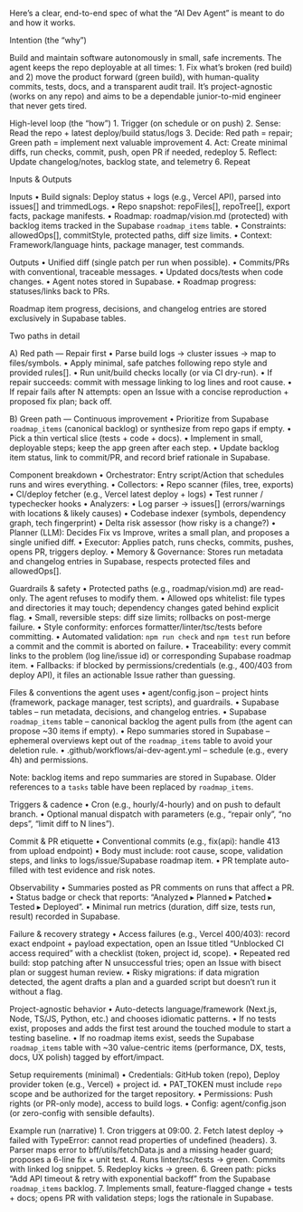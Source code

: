 Here’s a clear, end-to-end spec of what the “AI Dev Agent” is meant to do and how it works.

Intention (the “why”)

Build and maintain software autonomously in small, safe increments. The agent keeps the repo deployable at all times:
	1.	Fix what’s broken (red build) and 2) move the product forward (green build), with human-quality commits, tests, docs, and a transparent audit trail. It’s project-agnostic (works on any repo) and aims to be a dependable junior-to-mid engineer that never gets tired.

High-level loop (the “how”)
	1.	Trigger (on schedule or on push)
	2.	Sense: Read the repo + latest deploy/build status/logs
	3.	Decide: Red path = repair; Green path = implement next valuable improvement
	4.	Act: Create minimal diffs, run checks, commit, push, open PR if needed, redeploy
	5.	Reflect: Update changelog/notes, backlog state, and telemetry
	6.	Repeat

Inputs & Outputs

Inputs
	•	Build signals: Deploy status + logs (e.g., Vercel API), parsed into issues[] and trimmedLogs.
	•	Repo snapshot: repoFiles[], repoTree[], export facts, package manifests.
	•	Roadmap: roadmap/vision.md (protected) with backlog items tracked in the Supabase `roadmap_items` table.
	•	Constraints: allowedOps[], commitStyle, protected paths, diff size limits.
	•	Context: Framework/language hints, package manager, test commands.

Outputs
	•	Unified diff (single patch per run when possible).
	•	Commits/PRs with conventional, traceable messages.
	•	Updated docs/tests when code changes.
	•	Agent notes stored in Supabase.
	•	Roadmap progress: statuses/links back to PRs.

Roadmap item progress, decisions, and changelog entries are stored exclusively in Supabase tables.

Two paths in detail

A) Red path — Repair first
	•	Parse build logs → cluster issues → map to files/symbols.
	•	Apply minimal, safe patches following repo style and provided rules[].
	•	Run unit/build checks locally (or via CI dry-run).
	•	If repair succeeds: commit with message linking to log lines and root cause.
	•	If repair fails after N attempts: open an Issue with a concise reproduction + proposed fix plan; back off.

B) Green path — Continuous improvement
	•	Prioritize from Supabase `roadmap_items` (canonical backlog) or synthesize from repo gaps if empty.
	•	Pick a thin vertical slice (tests + code + docs).
	•	Implement in small, deployable steps; keep the app green after each step.
	•	Update backlog item status, link to commit/PR, and record brief rationale in Supabase.

Component breakdown
	•	Orchestrator: Entry script/Action that schedules runs and wires everything.
	•	Collectors:
	•	Repo scanner (files, tree, exports)
	•	CI/deploy fetcher (e.g., Vercel latest deploy + logs)
	•	Test runner / typechecker hooks
	•	Analyzers:
	•	Log parser → issues[] (errors/warnings with locations & likely causes)
	•	Codebase indexer (symbols, dependency graph, tech fingerprint)
	•	Delta risk assessor (how risky is a change?)
	•	Planner (LLM): Decides Fix vs Improve, writes a small plan, and proposes a single unified diff.
	•	Executor: Applies patch, runs checks, commits, pushes, opens PR, triggers deploy.
	•	Memory & Governance: Stores run metadata and changelog entries in Supabase, respects protected files and allowedOps[].

Guardrails & safety
	•	Protected paths (e.g., roadmap/vision.md) are read-only. The agent refuses to modify them.
	•	Allowed ops whitelist: file types and directories it may touch; dependency changes gated behind explicit flag.
	•	Small, reversible steps: diff size limits; rollbacks on post-merge failure.
	•	Style conformity: enforces formatter/linter/tsc/tests before committing.
        •       Automated validation: `npm run check` and `npm test` run before a commit and the commit is aborted on failure.
	•	Traceability: every commit links to the problem (log line/issue id) or corresponding Supabase roadmap item.
	•	Fallbacks: if blocked by permissions/credentials (e.g., 400/403 from deploy API), it files an actionable Issue rather than guessing.

Files & conventions the agent uses
	•	agent/config.json – project hints (framework, package manager, test scripts), and guardrails.
	•	Supabase tables – run metadata, decisions, and changelog entries.
	•	Supabase `roadmap_items` table – canonical backlog the agent pulls from (the agent can propose ~30 items if empty).
        •       Repo summaries stored in Supabase – ephemeral overviews kept out of the `roadmap_items` table to avoid your deletion rule.
	•	.github/workflows/ai-dev-agent.yml – schedule (e.g., every 4h) and permissions.

Note: backlog items and repo summaries are stored in Supabase. Older references to a `tasks` table have been replaced by `roadmap_items`.

Triggers & cadence
	•	Cron (e.g., hourly/4-hourly) and on push to default branch.
	•	Optional manual dispatch with parameters (e.g., “repair only”, “no deps”, “limit diff to N lines”).

Commit & PR etiquette
	•	Conventional commits (e.g., fix(api): handle 413 from upload endpoint)
	•	Body must include: root cause, scope, validation steps, and links to logs/issue/Supabase roadmap item.
	•	PR template auto-filled with test evidence and risk notes.

Observability
	•	Summaries posted as PR comments on runs that affect a PR.
	•	Status badge or check that reports: “Analyzed ▸ Planned ▸ Patched ▸ Tested ▸ Deployed”.
	•	Minimal run metrics (duration, diff size, tests run, result) recorded in Supabase.

Failure & recovery strategy
	•	Access failures (e.g., Vercel 400/403): record exact endpoint + payload expectation, open an Issue titled “Unblocked CI access required” with a checklist (token, project id, scope).
	•	Repeated red build: stop patching after N unsuccessful tries; open an Issue with bisect plan or suggest human review.
	•	Risky migrations: if data migration detected, the agent drafts a plan and a guarded script but doesn’t run it without a flag.

Project-agnostic behavior
	•	Auto-detects language/framework (Next.js, Node, TS/JS, Python, etc.) and chooses idiomatic patterns.
	•	If no tests exist, proposes and adds the first test around the touched module to start a testing baseline.
	•	If no roadmap items exist, seeds the Supabase `roadmap_items` table with ~30 value-centric items (performance, DX, tests, docs, UX polish) tagged by effort/impact.

Setup requirements (minimal)
	•	Credentials: GitHub token (repo), Deploy provider token (e.g., Vercel) + project id.
	•	PAT_TOKEN must include `repo` scope and be authorized for the target repository.
	•	Permissions: Push rights (or PR-only mode), access to build logs.
	•	Config: agent/config.json (or zero-config with sensible defaults).

Example run (narrative)
	1.	Cron triggers at 09:00.
	2.	Fetch latest deploy → failed with TypeError: cannot read properties of undefined (headers).
	3.	Parser maps error to bff/utils/fetchData.js and a missing header guard; proposes a 6-line fix + unit test.
	4.	Runs linter/tsc/tests → green. Commits with linked log snippet.
	5.	Redeploy kicks → green.
	6.      Green path: picks “Add API timeout & retry with exponential backoff” from the Supabase `roadmap_items` backlog.
	7.	Implements small, feature-flagged change + tests + docs; opens PR with validation steps; logs the rationale in Supabase.
